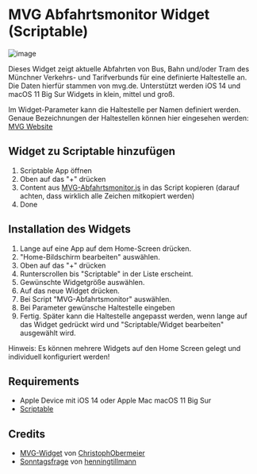 # MVG Abfahrtsmonitor Widget (Scriptable)

![image](https://user-images.githubusercontent.com/4943203/108132598-6885fb00-70b3-11eb-9742-c9d3ac7691c3.png)

Dieses Widget zeigt aktuelle Abfahrten von Bus, Bahn und/oder Tram des Münchner Verkehrs- und Tarifverbunds für eine definierte Haltestelle an. Die Daten hierfür stammen von mvg.de. Unterstützt werden iOS 14 und macOS 11 Big Sur Widgets in klein, mittel und groß.

Im Widget-Parameter kann die Haltestelle per Namen definiert werden. Genaue Bezeichnungen der Haltestellen können hier eingesehen werden: [MVG Website](https://www.mvg.de/dienste/abfahrtszeiten.html) 

## Widget zu Scriptable hinzufügen

 1. Scriptable App öffnen
 2. Oben auf das "+" drücken
 3. Content aus [MVG-Abfahrtsmonitor.js](https://raw.githubusercontent.com/eckertj/MVG-Abfahrtsmonitor/master/MVG-Abfahrtsmonitor.js) in das Script kopieren (darauf achten, dass wirklich alle Zeichen mitkopiert werden)
 4. Done

## Installation des Widgets

 1. Lange auf eine App auf dem Home-Screen drücken.
 2. "Home-Bildschirm bearbeiten" auswählen.
 3. Oben auf das "+" drücken
 4. Runterscrollen bis "Scriptable" in der Liste erscheint.
 5. Gewünschte Widgetgröße auswählen.
 6. Auf das neue Widget drücken.
 7. Bei Script "MVG-Abfahrtsmonitor" auswählen.
 8. Bei Parameter gewünsche Haltestelle eingeben
 9. Fertig. Später kann die Haltestelle angepasst werden, wenn lange auf das Widget gedrückt wird und "Scriptable/Widget bearbeiten" ausgewählt wird.

Hinweis: Es können mehrere Widgets auf den Home Screen gelegt und individuell konfiguriert werden!

## Requirements
- Apple Device mit iOS 14 oder Apple Mac macOS 11 Big Sur
-  [Scriptable](https://scriptable.app)

## Credits
- [MVG-Widget](https://github.com/ChristophObermeier/iOS-Widgets/tree/main/MVG-Widget) von [ChristophObermeier](https://github.com/ChristophObermeier) 
- [Sonntagsfrage](https://github.com/henningtillmann/sonntagsfrage) von [henningtillmann](https://github.com/henningtillmann)